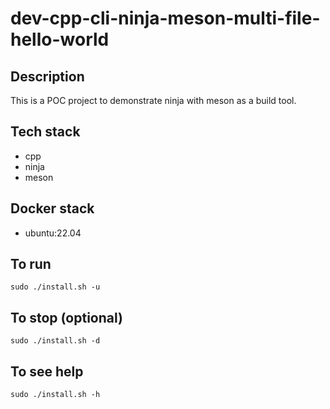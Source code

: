 # dev-cpp-cli-ninja-meson-multi-file-hello-world

## Description
This is a POC project to demonstrate 
ninja with meson as a build tool.

## Tech stack
- cpp
- ninja
- meson

## Docker stack
- ubuntu:22.04

## To run
`sudo ./install.sh -u`

## To stop (optional)
`sudo ./install.sh -d`

## To see help
`sudo ./install.sh -h`
